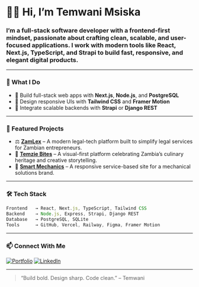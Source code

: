 # 👋🏿 Hi, I’m Temwani Msiska

### I’m a full-stack software developer with a frontend-first mindset, passionate about crafting clean, scalable, and user-focused applications. I work with modern tools like **React**, **Next.js**, **TypeScript**, and **Strapi** to build fast, responsive, and elegant digital products.
---

### 🧠 What I Do

- 🔹 Build full-stack web apps with **Next.js**, **Node.js**, and **PostgreSQL**
- 🔹 Design responsive UIs with **Tailwind CSS** and **Framer Motion**
- 🔹 Integrate scalable backends with **Strapi** or **Django REST**

---

### 🚀 Featured Projects

- ⚖️ [**ZamLex**](https://zamlex.com) – A modern legal-tech platform built to simplify legal services for Zambian entrepreneurs.
- 🍜 [**Temzie Bites**](https://temziebites.com) – A visual-first platform celebrating Zambia’s culinary heritage and creative storytelling.
- 🔧 [**Smart Mechanics**](https://www.smartmechanics.co.zm/) – A responsive service-based site for a mechanical solutions brand.

---

### 🛠️ Tech Stack

```ts
Frontend   → React, Next.js, TypeScript, Tailwind CSS  
Backend    → Node.js, Express, Strapi, Django REST  
Database   → PostgreSQL, SQLite  
Tools      → GitHub, Vercel, Railway, Figma, Framer Motion
```
---

### 📫 Connect With Me

[![Portfolio](https://img.shields.io/badge/Portfolio-temwanimsiska.dev-302f2f?style=for-the-badge&logo=vercel)](https://temwanimsiska.dev)
[![LinkedIn](https://img.shields.io/badge/LinkedIn-Temwani%20Msiska-0a66c2?style=for-the-badge&logo=linkedin)](https://linkedin.com/in/temwani-msiska)

---

> “Build bold. Design sharp. Code clean.” – Temwani
